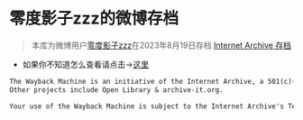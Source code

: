 # 零度影子zzz的微博存档
> 本库为微博用户[零度影子zzz](https://m.weibo.cn/u/5362065429)在2023年8月19日存档
> [Internet Archive 存档](https://web.archive.org/web/20230820134916/https://m.weibo.cn/u/5362065429)
  
- 如果你不知道怎么查看请点击→[这里](https://zj.e-ll.eu.org)
```diff
The Wayback Machine is an initiative of the Internet Archive, a 501(c)(3) non-profit, building a digital library of Internet sites and other cultural artifacts in digital form.
Other projects include Open Library & archive-it.org.

Your use of the Wayback Machine is subject to the Internet Archive's Terms of Use
```

